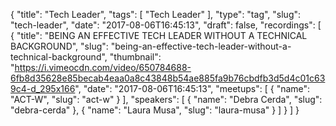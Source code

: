 {
  "title": "Tech Leader",
  "tags": [
    "Tech Leader"
  ],
  "type": "tag",
  "slug": "tech-leader",
  "date": "2017-08-06T16:45:13",
  "draft": false,
  "recordings": [
    {
      "title": "BEING AN EFFECTIVE TECH LEADER WITHOUT A TECHNICAL BACKGROUND",
      "slug": "being-an-effective-tech-leader-without-a-technical-background",
      "thumbnail": "https://i.vimeocdn.com/video/650784688-6fb8d35628e85becab4eaa0a8c43848b54ae885fa9b76cbdfb3d5d4c01c639c4-d_295x166",
      "date": "2017-08-06T16:45:13",
      "meetups": [
        {
          "name": "ACT-W",
          "slug": "act-w"
        }
      ],
      "speakers": [
        {
          "name": "Debra Cerda",
          "slug": "debra-cerda"
        },
        {
          "name": "Laura Musa",
          "slug": "laura-musa"
        }
      ]
    }
  ]
}
